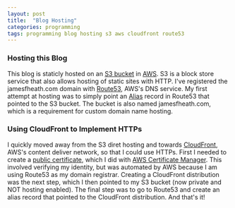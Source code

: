 ```yaml
---
layout: post
title:  "Blog Hosting"
categories: programming
tags: programming blog hosting s3 aws cloudfront route53
---
```


### Hosting this Blog
This blog is staticly hosted on an [S3 bucket](https://aws.amazon.com/s3/) in [AWS](https://aws.amazon.com/).
S3 is a block store service that also allows hosting of static sites with HTTP. 
I've registered the jamesfheath.com domain with [Route53](https://aws.amazon.com/route53/), AWS's DNS service. 
My first attempt at hosting was to simply point an [Alias](https://docs.aws.amazon.com/Route53/latest/DeveloperGuide/resource-record-sets-choosing-alias-non-alias.html) record in Route53 that pointed to the S3 bucket. 
The bucket is also named jamesfheath.com, which is a requirement for custom domain name hosting. 

### Using CloudFront to Implement HTTPs
I quickly moved away from the S3 diret hosting and towards [CloudFront](https://aws.amazon.com/cloudfront/), AWS's content deliver network, so that I could use HTTPs.
First I needed to create a [public certificate](https://en.wikipedia.org/wiki/Public_key_certificate), which I did with [AWS Certificate Manager](https://aws.amazon.com/certificate-manager/).
This involved verifying my identity, but was automated by AWS because I am using Route53 as my domain registrar. 
Creating a CloudFront distribution was the next step, which I then pointed to my S3 bucket (now private and NOT hosting enabled).
The final step was to go to Route53 and create an alias record that pointed to the CloudFront distribution.
And that's it!



